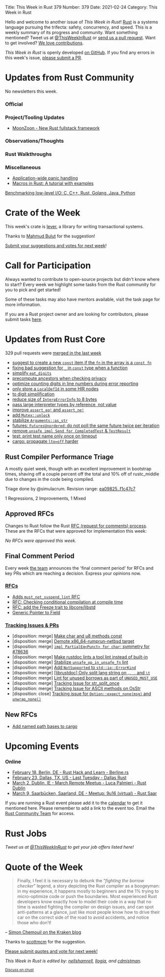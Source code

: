 Title: This Week in Rust 379
Number: 379
Date: 2021-02-24
Category: This Week in Rust

Hello and welcome to another issue of *This Week in Rust*!
[Rust](http://rust-lang.org) is a systems language pursuing the trifecta: safety, concurrency, and speed.
This is a weekly summary of its progress and community.
Want something mentioned? Tweet us at [@ThisWeekInRust](https://twitter.com/ThisWeekInRust) or [send us a pull request](https://github.com/rust-lang/this-week-in-rust).
Want to get involved? [We love contributions](https://github.com/rust-lang/rust/blob/master/CONTRIBUTING.md).

*This Week in Rust* is openly developed [on GitHub](https://github.com/rust-lang/this-week-in-rust).
If you find any errors in this week's issue, [please submit a PR](https://github.com/rust-lang/this-week-in-rust/pulls).

# Updates from Rust Community

No newsletters this week.

### Official

### Project/Tooling Updates
* [MoonZoon - New Rust fullstack framework](https://moonzoon.rs)

### Observations/Thoughts

### Rust Walkthroughs

### Miscellaneous
* [Application-wide panic handling](https://domwillia.ms/panik/)
* [Macros in Rust: A tutorial with examples](https://blog.logrocket.com/macros-in-rust-a-tutorial-with-examples/)

[Benchmarking low-level I/O: C, C++, Rust, Golang, Java, Python](https://medium.com/star-gazers/benchmarking-low-level-i-o-c-c-rust-golang-java-python-9a0d505f85f7)

# Crate of the Week

This week's crate is [lever](https://crates.io/crates/lever), a library for writing transactional systems.

Thanks to [Mahmud Bulut](https://users.rust-lang.org/t/crate-of-the-week/2704/882) for the suggestion!

[Submit your suggestions and votes for next week][submit_crate]!

[submit_crate]: https://users.rust-lang.org/t/crate-of-the-week/2704

# Call for Participation

Always wanted to contribute to open-source projects but didn't know where to start?
Every week we highlight some tasks from the Rust community for you to pick and get started!

Some of these tasks may also have mentors available, visit the task page for more information.

If you are a Rust project owner and are looking for contributors, please submit tasks [here][guidelines].

[guidelines]: https://users.rust-lang.org/t/twir-call-for-participation/4821

# Updates from Rust Core

329 pull requests were [merged in the last week][merged]

[merged]: https://github.com/search?q=is%3Apr+org%3Arust-lang+is%3Amerged+merged%3A2021-02-15..2021-02-22

* [suggest to create a new `const` item if the `fn` in the array is a `const fn`](https://github.com/rust-lang/rust/pull/81503)
* [fixing bad suggestion for `_` in `const` type when a function](https://github.com/rust-lang/rust/pull/81914)
* [simplify `eat_digits`](https://github.com/rust-lang/rust/pull/81427)
* [precompute ancestors when checking privacy](https://github.com/rust-lang/rust/pull/81574)
* [optimize counting digits in line numbers during error reporting](https://github.com/rust-lang/rust/pull/82248)
* [only store a `LocalDefId` in some HIR nodes](https://github.com/rust-lang/rust/pull/81611)
* [to digit simplification](https://github.com/rust-lang/rust/pull/82094)
* [reduce size of `InterpErrorInfo` to 8 bytes](https://github.com/rust-lang/rust/pull/82116)
* [pass large interpreter types by reference, not value](https://github.com/rust-lang/rust/pull/82124)
* [improve `assert_eq!` and `assert_ne!`](https://github.com/rust-lang/rust/pull/79100)
* [add `Mutex::unlock`](https://github.com/rust-lang/rust/pull/81873)
* [stabilize `Arguments::as_str`](https://github.com/rust-lang/rust/pull/82120)
* [futures: `FuturesUnordered`: do not poll the same future twice per iteration](https://github.com/rust-lang/futures-rs/pull/2333)
* [remove `unsafe impl Send for CompletedTest` & `TestResult`](https://github.com/rust-lang/rust/pull/82302)
* [test: print test name only once on timeout](https://github.com/rust-lang/rust/pull/82349)
* [cargo: propagate `lto=off` harder](https://github.com/rust-lang/cargo/pull/9182)

## Rust Compiler Performance Triage

A mostly quiet week, though with an excellent improvement in bootstrap times, shaving off a couple percent off the total and 10% off of rustc_middle due to changes in the code being compiled.

Triage done by @simulacrum. Revision range: [ea09825..f1c47c7](https://perf.rust-lang.org/?start=ea098255f74923d69ea234ee526df6b9cecc3b9b&end=f1c47c79fe8438ed241630f885797eebef3a6cab&absolute=false&stat=instructions%3Au)

1 Regressions, 2 Improvements, 1 Mixed

## Approved RFCs

Changes to Rust follow the Rust [RFC (request for comments) process](https://github.com/rust-lang/rfcs#rust-rfcs). These
are the RFCs that were approved for implementation this week:

*No RFCs were approved this week.*

## Final Comment Period

Every week [the team](https://www.rust-lang.org/team.html) announces the
'final comment period' for RFCs and key PRs which are reaching a
decision. Express your opinions now.

### [RFCs](https://github.com/rust-lang/rfcs/labels/final-comment-period)

* [Adds `must_not_suspend_lint` RFC](https://github.com/rust-lang/rfcs/pull/3014)
* [RFC: Checking conditional compilation at compile time](https://github.com/rust-lang/rfcs/pull/3013)
* [RFC: add the Freeze trait to libcore/libstd](https://github.com/rust-lang/rfcs/pull/2944)
* [Generic Pointer to Field](https://github.com/rust-lang/rfcs/pull/2708)

### [Tracking Issues & PRs](https://github.com/rust-lang/rust/labels/final-comment-period)

* [disposition: merge] [Make char and u8 methods const](https://github.com/rust-lang/rust/pull/82078)
* [disposition: merge] [Demote x86_64-rumprun-netbsd target](https://github.com/rust-lang/rust/issues/81514)
* [disposition: merge] [`impl PartialEq<Punct> for char`; symmetry for #78636](https://github.com/rust-lang/rust/pull/80595)
* [disposition: merge] [Make rustdoc lints a tool lint instead of built-in](https://github.com/rust-lang/rust/pull/80527)
* [disposition: merge] [Stabilize `unsafe_op_in_unsafe_fn` lint](https://github.com/rust-lang/rust/pull/79208)
* [disposition: merge] [Add `NotSupported` to `std::io::ErrorKind`](https://github.com/rust-lang/rust/pull/78880)
* [disposition: merge] [[librustdoc] Only split lang string on `,`, ` `, and `\t`](https://github.com/rust-lang/rust/pull/78429)
* [disposition: merge] [Lint for unused borrows as part of `UNUSED_MUST_USE` ](https://github.com/rust-lang/rust/pull/76894)
* [disposition: merge] [Tracking Issue for str_split_once](https://github.com/rust-lang/rust/issues/74773)
* [disposition: merge] [Tracking Issue for ASCII methods on OsStr](https://github.com/rust-lang/rust/issues/70516)
* [disposition: close] [Tracking issue for `Option::expect_none(msg)` and `unwrap_none()`](https://github.com/rust-lang/rust/issues/62633)

## New RFCs

* [Add named path bases to cargo](https://github.com/rust-lang/rfcs/pull/3074)

# Upcoming Events

### Online
* [February 18, Berlin, DE - Rust Hack and Learn - Berline.rs](https://www.meetup.com/opentechschool-berlin/events/txcprryccdbxb/)
* [February 23, Dallas, TX, US - Last Tuesday - Dallas Rust](https://www.meetup.com/Dallas-Rust/events/jqxqwryccdbfc/)
* [March 2, Dublin, IE - March Remote Meetup - Luca Palmieri - Rust Dublin](https://www.meetup.com/Rust-Dublin/events/276334977/)
* [March 9, Saarbücken, Saarland, DE - Meetup: 9u16 (virtual) - Rust Saar](https://www.meetup.com/de-DE/Rust-Saar/events/276401469/)

If you are running a Rust event please add it to the [calendar] to get
it mentioned here. Please remember to add a link to the event too.
Email the [Rust Community Team][community] for access.

[calendar]: https://www.google.com/calendar/embed?src=apd9vmbc22egenmtu5l6c5jbfc%40group.calendar.google.com
[community]: mailto:community-team@rust-lang.org

# Rust Jobs

*Tweet us at [@ThisWeekInRust](https://twitter.com/ThisWeekInRust) to get your job offers listed here!*

# Quote of the Week

> Finally, I feel it is necessary to debunk the “*fighting the borrow checker*” legend, a story depicting the Rust compiler as a boogeyman: in my experience, it happens mostly to beginners and the 1% trying to micro-optimize code or push the boundaries. Most experienced Rust developers know exactly how to model their code in a way that no time is wasted fighting the compiler on design issues, and can spot anti-patterns at a glance, just like most people know how to drive their car on the correct side of the road to avoid accidents, and notice those who don’t!

– [Simon Chemouil on the Kraken blog](https://blog.kraken.com/post/7964/oxidizing-kraken/)

Thanks to [scottmcm](https://users.rust-lang.org/t/twir-quote-of-the-week/328/1004) for the suggestion.

[Please submit quotes and vote for next week!](https://users.rust-lang.org/t/twir-quote-of-the-week/328)

*This Week in Rust is edited by: [nellshamrell](https://github.com/nellshamrell), [llogiq](https://github.com/llogiq), and [cdmistman](https://github.com/cdmistman).*

<small>[Discuss on r/rust](https://www.reddit.com/r/rust/comments/k5nsab/this_week_in_rust_367/)</small>
